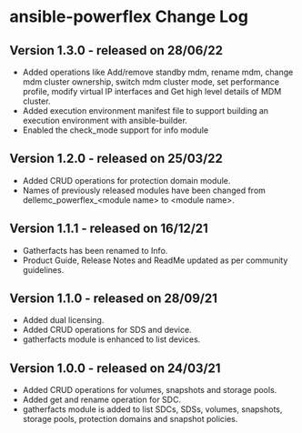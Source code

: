 # ansible-powerflex Change Log

## Version 1.3.0 - released on 28/06/22
- Added operations like Add/remove standby mdm, rename mdm, change mdm cluster ownership, switch mdm cluster mode, set performance profile, modify virtual IP interfaces and Get high level details of MDM cluster.
- Added execution environment manifest file to support building an execution environment with ansible-builder.
- Enabled the check_mode support for info module

## Version 1.2.0 - released on 25/03/22
- Added CRUD operations for protection domain module.
- Names of previously released modules have been changed from dellemc_powerflex_\<module name> to \<module name>.

## Version 1.1.1 - released on 16/12/21
- Gatherfacts has been renamed to Info.
- Product Guide, Release Notes and ReadMe updated as per community guidelines.

## Version 1.1.0 - released on 28/09/21
- Added dual licensing.
- Added CRUD operations for SDS and device.
- gatherfacts module is enhanced to list devices.

## Version 1.0.0 - released on 24/03/21
- Added CRUD operations for volumes, snapshots and storage pools.
- Added get and rename operation for SDC.
- gatherfacts module is added to list SDCs, SDSs, volumes, snapshots, storage pools, protection domains and snapshot policies.
